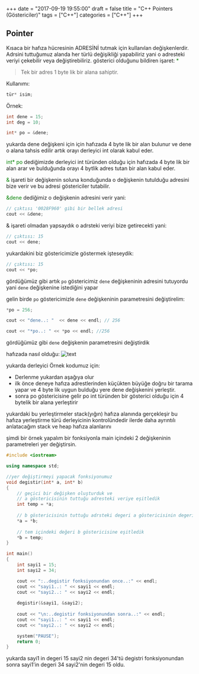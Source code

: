 +++
date = "2017-09-19 19:55:00"
draft = false
title = "C++ Pointers (Göstericiler)"
tags = ["C++"]
categories = ["C++"]
+++
## Pointer
Kısaca bir hafıza hücresinin ADRESİNİ tutmak için kullanılan değişkenlerdir. Adrsini tuttuğumuz alanda her türlü değişikliği yapabiliriz yani o adresteki veriyi çekebilir veya değiştirebiliriz.
gösterici olduğunu bildiren işaret: <span style="color:green">*</span>

>Tek bir adres 1 byte lik bir alana sahiptir.


Kullanımı:
```C++
tür* isim;
```

Örnek:
```C++
int dene = 15;
int deg = 10;

int* po = &dene;
```

yukarda dene değişkeni için için hafızada 4 byte lik bir alan bulunur ve dene o alana tahsis edilir artık orayı derleyici int olarak kabul eder.

<span style="color:green">int* po</span> dediğimizde derleyici int türünden olduğu için hafızada 4 byte lik bir alan arar ve bulduğunda orayı 4 bytlik adres tutan bir alan kabul eder.

<span style="color:green">&</span> işareti bir değişkenin soluna konduğunda o değişkenin tutulduğu adresini bize verir ve bu adresi göstericiler tutabilir.

<span style="color:green">&dene</span> dediğimiz o değişkenin adresini verir yani:

```C++
// çıktısı '0028F960' gibi bir bellek adresi
cout << &dene;
```

& işareti olmadan yapsaydık o adrsteki veriyi bize getirecekti yani:
```C++
// çıktısı: 15
cout << dene;
```

yukardakini biz göstericimizle göstermek işteseydik:
```C++
// çıktısı: 15
cout << *po;
```

gördüğümüz gibi artık `po` göstericimiz `dene` değişkeninin adresini tutuyordu yani `dene` değişkenine istediğini yapar

gelin birde `po` göstericimizle `dene` değişkeninin parametresini değiştirelim:
```C++
*po = 256;

cout << "dene..: "  << dene << endl; // 256

cout << "*po..: " << *po << endl; //256
```

gördüğümüz gibi `dene` değişkenin parametresini değiştirdik

hafızada nasıl olduğu:
![text](http://i.hizliresim.com/El3VRz.png "")

yukarda derleyici Örnek kodumuz için:

*   Derlenme yukardan aşağıya olur
*    ilk önce deneye hafıza adrestlerinden küçükten büyüğe doğru bir tarama yapar ve 4 byte lik uygun bulduğu yere dene değişkenini yerleştir.
*   sonra po göstericisine gelir po int türünden bir gösterici olduğu için 4 bytelik bir alana yerleştirir

yukardaki bu yerleştirmeler stack(yığın) hafıza alanında gerçekleşir bu hafıza yerleştirme türü derleyicinin kontrolündedir ilerde daha ayrıntılı anlatacağım stack ve heap hafıza alanlarını

şimdi bir örnek yapalım
bir fonksiyonla main içindeki 2 değişkeninin parametreleri yer değiştirsin.
```C++
#include <iostream>

using namespace std;

//yer değiştirmeyi yapacak fonksiyonumuz
void degistir(int* a, int* b)
{
    // geçici bir değişken oluşturduk ve
    // a göstericisinin tuttuğu adresteki veriye eşitledik
    int temp = *a;
    
    // b göstericisinin tuttuğu adrsteki degeri a göstericisinin degerine eşitledik
    *a = *b;
    
    // tem içindeki değeri b göstericisine eşitledik
    *b = temp;
}

int main()
{
    int sayi1 = 15;
    int sayi2 = 34;

    cout << ":..degistir fonksiyonundan once..:" << endl;
    cout << "sayi1..: " << sayi1 << endl;
    cout << "sayi2..: " << sayi2 << endl;
    
    degistir(&sayi1, &sayi2);
    
    cout << "\n:..degistir fonksiyonundan sonra..:" << endl;
    cout << "sayi1..: " << sayi1 << endl;
    cout << "sayi2..: " << sayi2 << endl;

    system("PAUSE");
    return 0;
}
```

yukarda sayi1 in degeri 15 sayi2 nin degeri 34'tü degistri fonksiyonundan sonra sayi1'in degeri 34 sayi2'nin degeri 15 oldu.